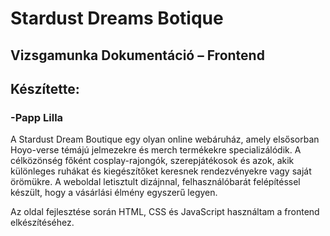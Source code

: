 # Stardust Dreams Botique
## Vizsgamunka Dokumentáció – Frontend

## Készítette:
###  -Papp Lilla

A Stardust Dream Boutique egy olyan online webáruház, amely elsősorban Hoyo-verse témájú jelmezekre és merch termékekre specializálódik.
A célközönség főként cosplay-rajongók, szerepjátékosok és azok, akik különleges ruhákat és kiegészítőket keresnek rendezvényekre vagy saját örömükre.
A weboldal letisztult dizájnnal, felhasználóbarát felépítéssel készült, hogy a vásárlási élmény egyszerű legyen.

Az oldal fejlesztése során HTML, CSS és JavaScript használtam a frontend elkészítéséhez.
